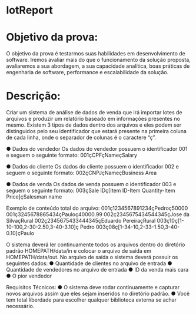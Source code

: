 # lotReport

# Objetivo da prova:

O objetivo da prova é testarmos suas habilidades em desenvolvimento de 
software. Iremos avaliar mais do que o funcionamento da solução proposta, 
avaliaremos a sua abordagem, a sua capacidade analítica, boas práticas de 
engenharia de software, performance e escalabilidade da solução. 

# Descrição:

Criar um sistema de análise de dados de venda que irá importar lotes de arquivos 
e produzir um relatório baseado em informações presentes no mesmo. 
Existem 3 tipos de dados dentro dos arquivos e eles podem ser distinguidos 
pelo seu identificador que estará presente na primeira coluna de cada linha, 
onde o separador de colunas é o caractere “ç”. 

● Dados do vendedor
Os dados do vendedor possuem o identificador 001 e seguem o seguinte formato: 
001çCPFçNameçSalary 

● Dados do cliente 
Os dados do cliente possuem o identificador 002 e seguem o 
seguinte formato: 002çCNPJçNameçBusiness Area 

● Dados de venda 
Os dados de venda possuem o identificador 003 e seguem o 
seguinte formato: 003çSale IDç[Item ID-Item Quantity-Item 
Price]çSalesman name 

Exemplo de conteúdo total do arquivo:
001ç1234567891234çPedroç50000 
001ç3245678865434çPauloç40000.99 
002ç2345675434544345çJose da 
SilvaçRural 
002ç2345675433444345çEduardo 
PereiraçRural 
003ç10ç[1-10-100,2-30-2.50,3-40-3.10]ç 
Pedro 
003ç08ç[1-34-10,2-33-1.50,3-40-0.10]çPaulo

O sistema deverá ler continuamente todos os arquivos dentro do 
diretório padrão HOMEPATH/data/in e colocar o arquivo de saída em 
HOMEPATH/data/out. 
No arquivo de saída o sistema deverá possuir os seguintes dados: 
● Quantidade de clientes no arquivo de entrada 
● Quantidade de vendedores no arquivo de entrada 
● ID da venda mais cara 
● O pior vendedor

Requisitos Técnicos: 
● O sistema deve rodar continuamente e capturar novos arquivos assim que 
eles sejam inseridos no diretório padrão. 
● Você tem total liberdade para escolher qualquer biblioteca externa 
se achar necessário.
